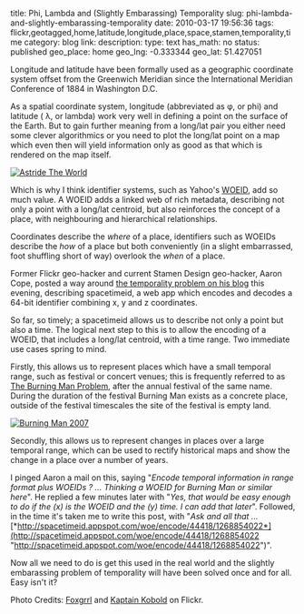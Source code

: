title: Phi, Lambda and (Slightly Embarassing) Temporality
slug: phi-lambda-and-slightly-embarassing-temporality
date: 2010-03-17 19:56:36
tags: flickr,geotagged,home,latitude,longitude,place,space,stamen,temporality,time
category: blog
link: 
description: 
type: text
has_math: no
status: published
geo_place: home
geo_lng: -0.333344
geo_lat: 51.427051

Longitude and latitude have been formally used as a geographic coordinate system offset from the Greenwich Meridian since the International Meridian Conference of 1884 in Washington D.C.

As a spatial coordinate system, longitude (abbreviated as φ, or phi) and latitude ( λ, or lambda) work very well in defining a point on the surface of the Earth. But to gain further meaning from a long/lat pair you either need some clever algorithmics or you need to plot the long/lat point on a map which even then will yield information only as good as that which is rendered on the map itself.

[![Astride The World](http://farm1.static.flickr.com/175/445091217_e2c68ec958_d.jpg)](http://www.flickr.com/photos/kaptainkobold/445091217/ "Astride The World")

Which is why I think identifier systems, such as Yahoo's [WOEID](http://developer.yahoo.com/geo/geoplanet/guide/concepts.html#woeids "http://developer.yahoo.com/geo/geoplanet/guide/concepts.html#woeids"), add so much value. A WOEID adds a linked web of rich metadata, describing not only a point with a long/lat centroid, but also reinforces the concept of a place, with neighbouring and hierarchical relationships.

Coordinates describe the *where* of a place, identifiers such as WOEIDs describe the *how* of a place but both conveniently (in a slight embarrassed, foot shuffling short of way) overlook the *when* of a place.

<!-- TEASER_END -->

Former Flickr geo-hacker and current Stamen Design geo-hacker, Aaron Cope, posted a way around [the temporality problem on his blog](http://www.aaronland.info/weblog/2010/02/04/cheap/#spacetime "http://www.aaronland.info/weblog/2010/02/04/cheap/#spacetime") this evening, describing spacetimeid, a web app which encodes and decodes a 64-bit identifier combining x, y and z coordinates.

So far, so timely; a spacetimeid allows us to describe not only a point but also a time. The logical next step to this is to allow the encoding of a WOEID, that includes a long/lat centroid, with a time range. Two immediate use cases spring to mind.

Firstly, this allows us to represent places which have a small temporal range, such as festival or concert venues; this is frequently referred to as [The Burning Man Problem](http://en.wikipedia.org/wiki/Burning_man "http://en.wikipedia.org/wiki/Burning_man"), after the annual festival of the same name. During the duration of the festival Burning Man exists as a concrete place, outside of the festival timescales the site of the festival is empty land.

[![Burning Man 2007](http://farm4.static.flickr.com/3475/3974595767_5f5dfd75f1_d.jpg)](http://www.flickr.com/photos/foxgrrl/3974595767/ "Burning Man 2007")

Secondly, this allows us to represent changes in places over a large temporal range, which can be used to rectify historical maps and show the change in a place over a number of years.

I pinged Aaron a mail on this, saying "*Encode temporal information in range format plus WOEIDs ? ... Thinking a WOEID for Burning Man or similar here*". He replied a few minutes later with "*Yes, that would be easy enough to do if the (x) is the WOEID and the (y) time. I can add that later*". Followed, in the time it's taken me to write this post, with "*Ask and all that ...* [*http://spacetimeid.appspot.com/woe/encode/44418/1268854022*](http://spacetimeid.appspot.com/woe/encode/44418/1268854022 "http://spacetimeid.appspot.com/woe/encode/44418/1268854022")".

Now all we need to do is get this used in the real world and the slightly embarassing problem of temporality will have been solved once and for all. Easy isn't it?



Photo Credits: [Foxgrrl](http://www.flickr.com/photos/foxgrrl/3974595767/ "http://www.flickr.com/photos/foxgrrl/3974595767/") and [Kaptain Kobold](http://www.flickr.com/photos/kaptainkobold/445091217/ "http://www.flickr.com/photos/kaptainkobold/445091217/") on Flickr.


